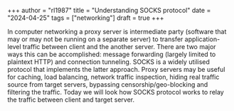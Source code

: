 +++
author = "rl1987"
title = "Understanding SOCKS protocol"
date = "2024-04-25"
tags = ["networking"]
draft = true
+++

In computer networking a proxy server is intermediate party (software that may or
may not be running on a separate server) to transfer application-level traffic
between client and the another server. There are two major ways this can be
accomplished: message forwarding (largely limited to plaintext HTTP) and 
connection tunneling. SOCKS is a widely utilised protocol that implements
the latter approach. Proxy servers may be useful for caching, load balancing, 
network traffic inspection, hiding real traffic source from target servers, 
bypassing censorship/geo-blocking and filtering the traffic. Today we will look
how SOCKS protocol works to relay the traffic between client and target server.


